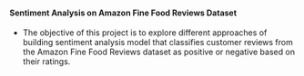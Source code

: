 #### Sentiment Analysis on Amazon Fine Food Reviews Dataset
- The objective of this project is to explore different approaches of building sentiment analysis model that classifies customer reviews from the Amazon Fine Food Reviews dataset as positive or negative based on their ratings.

